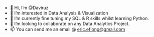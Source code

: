 - 👋 Hi, I’m @Daviruz
- 👀 I’m interested in Data Analysis & Visualization
- 🌱 I’m currently fine tuning my SQL & R skills whilst learning Python.
- 💞️ I’m looking to collaborate on any Data Analytics Project.
- 📫 You can send me an email @ eric.efiong@gmail.com

<!---
zurivad7/zurivad7 is a ✨ special ✨ repository because its `README.md` (this file) appears on your GitHub profile.
You can click the Preview link to take a look at your changes.
--->
